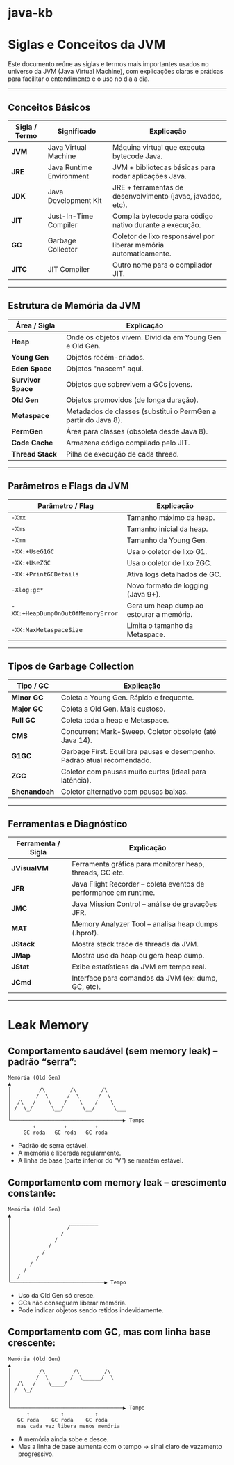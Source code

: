 # java-kb

# Siglas e Conceitos da JVM

Este documento reúne as siglas e termos mais importantes usados no universo da JVM (Java Virtual Machine), com explicações claras e práticas para facilitar o entendimento e o uso no dia a dia.

---

## Conceitos Básicos

| Sigla / Termo | Significado                  | Explicação                                                                 |
|---------------|------------------------------|----------------------------------------------------------------------------|
| **JVM**       | Java Virtual Machine         | Máquina virtual que executa bytecode Java.                                |
| **JRE**       | Java Runtime Environment     | JVM + bibliotecas básicas para rodar aplicações Java.                     |
| **JDK**       | Java Development Kit         | JRE + ferramentas de desenvolvimento (javac, javadoc, etc).               |
| **JIT**       | Just-In-Time Compiler        | Compila bytecode para código nativo durante a execução.                   |
| **GC**        | Garbage Collector            | Coletor de lixo responsável por liberar memória automaticamente.          |
| **JITC**      | JIT Compiler                 | Outro nome para o compilador JIT.                                         |

---

## Estrutura de Memória da JVM

| Área / Sigla      | Explicação                                                                 |
|-------------------|----------------------------------------------------------------------------|
| **Heap**          | Onde os objetos vivem. Dividida em Young Gen e Old Gen.                    |
| **Young Gen**     | Objetos recém-criados.                                                     |
| **Eden Space**    | Objetos "nascem" aqui.                                                     |
| **Survivor Space**| Objetos que sobrevivem a GCs jovens.                                       |
| **Old Gen**       | Objetos promovidos (de longa duração).                                     |
| **Metaspace**     | Metadados de classes (substitui o PermGen a partir do Java 8).             |
| **PermGen**       | Área para classes (obsoleta desde Java 8).                                 |
| **Code Cache**    | Armazena código compilado pelo JIT.                                        |
| **Thread Stack**  | Pilha de execução de cada thread.                                          |

---

## Parâmetros e Flags da JVM

| Parâmetro / Flag                   | Explicação                                                                 |
|-----------------------------------|----------------------------------------------------------------------------|
| `-Xmx`                            | Tamanho máximo da heap.                                                    |
| `-Xms`                            | Tamanho inicial da heap.                                                  |
| `-Xmn`                            | Tamanho da Young Gen.                                                     |
| `-XX:+UseG1GC`                    | Usa o coletor de lixo G1.                                                 |
| `-XX:+UseZGC`                     | Usa o coletor de lixo ZGC.                                                |
| `-XX:+PrintGCDetails`            | Ativa logs detalhados de GC.                                              |
| `-Xlog:gc*`                       | Novo formato de logging (Java 9+).                                        |
| `-XX:+HeapDumpOnOutOfMemoryError`| Gera um heap dump ao estourar a memória.                                  |
| `-XX:MaxMetaspaceSize`           | Limita o tamanho da Metaspace.                                            |

---

## Tipos de Garbage Collection

| Tipo / GC         | Explicação                                                                 |
|-------------------|----------------------------------------------------------------------------|
| **Minor GC**      | Coleta a Young Gen. Rápido e frequente.                                   |
| **Major GC**      | Coleta a Old Gen. Mais custoso.                                            |
| **Full GC**       | Coleta toda a heap e Metaspace.                                            |
| **CMS**           | Concurrent Mark-Sweep. Coletor obsoleto (até Java 14).                    |
| **G1GC**          | Garbage First. Equilibra pausas e desempenho. Padrão atual recomendado.   |
| **ZGC**           | Coletor com pausas muito curtas (ideal para latência).                    |
| **Shenandoah**    | Coletor alternativo com pausas baixas.                                     |

---

## Ferramentas e Diagnóstico

| Ferramenta / Sigla | Explicação                                                                 |
|--------------------|----------------------------------------------------------------------------|
| **JVisualVM**       | Ferramenta gráfica para monitorar heap, threads, GC etc.                 |
| **JFR**             | Java Flight Recorder – coleta eventos de performance em runtime.         |
| **JMC**             | Java Mission Control – análise de gravações JFR.                         |
| **MAT**             | Memory Analyzer Tool – analisa heap dumps (.hprof).                      |
| **JStack**          | Mostra stack trace de threads da JVM.                                    |
| **JMap**            | Mostra uso da heap ou gera heap dump.                                    |
| **JStat**           | Exibe estatísticas da JVM em tempo real.                                 |
| **JCmd**            | Interface para comandos da JVM (ex: dump, GC, etc).                      |

---

# Leak Memory

## Comportamento saudável (sem memory leak) – padrão “serra”:

```text
Memória (Old Gen)
▲
│         /\        /\        /\
│        /  \      /  \      /  \
│  /\   /    \    /    \    /    \
│ /  \_/      \__/      \__/      \___
│
└────────────────────────────────────▶ Tempo
        ↑         ↑         ↑
     GC roda   GC roda   GC roda
```

- Padrão de serra estável.
- A memória é liberada regularmente.
- A linha de base (parte inferior do “V”) se mantém estável.

## Comportamento com memory leak – crescimento constante:

```text
Memória (Old Gen)
▲
│
│                  /‾‾‾‾‾‾‾‾‾
│                /
│              /
│            /
│          /
│        /
│      /
│    /
│  /
└──────────────────────────────▶ Tempo
```

- Uso da Old Gen só cresce.
- GCs não conseguem liberar memória.
- Pode indicar objetos sendo retidos indevidamente.
  
## Comportamento com GC, mas com linha base crescente:

```text
Memória (Old Gen)
▲
│         /\         /\        /\
│        /  \       /  \______/  \
│  /\   /    \____/
│ /  \_/            
│
│
└────────────────────────────────────▶ Tempo
      ↑          ↑          ↑
   GC roda    GC roda    GC roda
   mas cada vez libera menos memória
```

- A memória ainda sobe e desce.
- Mas a linha de base aumenta com o tempo → sinal claro de vazamento progressivo.
